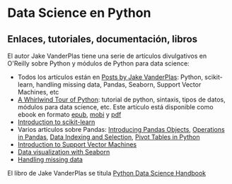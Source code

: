 # Data Science en Python

## Enlaces, tutoriales, documentación, libros

El autor Jake VanderPlas tiene una serie de artículos divulgativos en O'Reilly sobre Python y módulos de Python para data science:

* Todos los artículos están en [Posts by Jake VanderPlas](https://www.oreilly.com/people/89c9c-jake-vanderplas): Python, scikit-learn, handling missing data, Pandas, Seaborn, Support Vector Machines, etc
* [A Whirlwind Tour of Python](https://www.oreilly.com/learning/a-whirlwind-tour-of-python): tutorial de python, sintaxis, tipos de datos, módulos para data science, etc. Este artículo está disponible como ebook en formato [epub](http://www.oreilly.com/programming/free/files/a-whirlwind-tour-of-python.epub), [mobi](http://www.oreilly.com/programming/free/files/a-whirlwind-tour-of-python.mobi) y [pdf](http://www.oreilly.com/programming/free/files/a-whirlwind-tour-of-python.pdf)
* [Introduction to scikit-learn](https://www.oreilly.com/ideas/intro-to-scikit-learn)
* Varios artículos sobre Pandas: [Introducing Pandas Objects](https://www.oreilly.com/learning/introducing-pandas-objects), [Operations in Pandas](https://www.oreilly.com/learning/operations-in-pandas), [Data Indexing and Selection](https://www.oreilly.com/learning/data-indexing-and-selection), [Pivot Tables in Python](https://www.oreilly.com/learning/pivot-tables)
* [Introduction to Support Vector Machines](https://www.oreilly.com/learning/intro-to-svm)
* [Data visualization with Seaborn](https://www.oreilly.com/learning/data-visualization-with-seaborn)
* [Handling missing data](https://www.oreilly.com/learning/handling-missing-data)

El libro de Jake VanderPlas se titula [Python Data Science Handbook](http://shop.oreilly.com/product/0636920034919.do)
